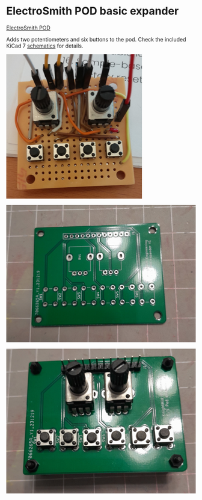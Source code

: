 # ElectroSmith POD basic expander

[ElectroSmith POD](https://www.electro-smith.com/daisy/pod)

Adds two potentiometers and six buttons to the pod. Check the included KiCad 7 [schematics](hardware) for details.

![Expander bread board](img/expander.png)

![Expander v1 PCB](img/exp_1_pcb.jpg)

![Expander v1](img/exp_1_pcb2.jpg)


